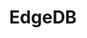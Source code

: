---
git: https://github.com/edgedb
logohandle: edgedb
sort: edgedb
title: EdgeDB
twitter: https://x.com/edgedatabase
website: https://www.edgedb.com/
youtube: https://youtube.com/c/EdgeDB
---